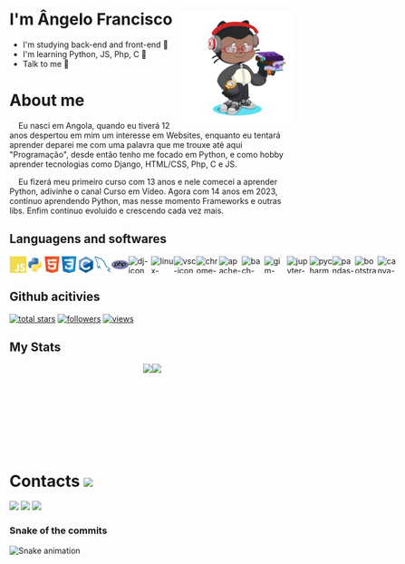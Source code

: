 # I'm Ângelo Francisco <img align="right" alt="coding-time" src="octocat-1677874251663.png" style="width:200px; height: 200px;">
 
*   I'm studying back-end and front-end 🔭
*   I'm learning Python, JS, Php, C 🌱
*   Talk to me 📨

# About me
<p>&nbsp;&nbsp;&nbsp;&nbsp;Eu nasci em Angola, quando eu tiverá 12 anos despertou em mim um interesse em Websites, enquanto eu tentará aprender deparei me com uma palavra que me trouxe até aqui "Programação", desde então tenho me focado em Python, e como hobby aprender tecnologias como Django, HTML/CSS, Php, C e JS.</p>
<p>&nbsp;&nbsp;&nbsp;&nbsp;Eu fizerá meu primeiro curso com 13 anos e nele comecei a aprender Python, adivinhe o canal Curso em Vídeo. Agora com 14 anos em 2023, continuo aprendendo Python, mas nesse momento Frameworks e outras libs. Enfim continuo evoluido e crescendo cada vez mais.</p>

## Languagens and softwares
<div style="display: flex;">
 <img align="center" height="30" width="40" alt="js-icon"  src="https://raw.githubusercontent.com/devicons/devicon/master/icons/javascript/javascript-plain.svg">
    <img align="center" height="30" width="40" alt="python-icon" src="https://raw.githubusercontent.com/devicons/devicon/master/icons/python/python-original.svg">
    <img align="center" height="30" width="40" alt="html-icon" src="https://raw.githubusercontent.com/devicons/devicon/master/icons/html5/html5-original.svg">
    <img align="center" height="30" width="40" alt="css-icon" src="https://raw.githubusercontent.com/devicons/devicon/master/icons/css3/css3-original.svg">
    <img align="center" height="30" width="40" alt="c-icon" src="https://raw.githubusercontent.com/devicons/devicon/master/icons/c/c-original.svg">
    <img align="center" height="30" width="40" alt="mysql" src="https://raw.githubusercontent.com/devicons/devicon/master/icons/mysql/mysql-original.svg">
    <img align="center" height="30" width="40" alt="php-icon" src="https://raw.githubusercontent.com/devicons/devicon/master/icons/php/php-original.svg">
    <img align="center" height="30" width="40" alt="dj-icon" src="https://cdn.jsdelivr.net/gh/devicons/devicon/icons/django/django-plain.svg" />
    <img align="center" height="30" width="40" alt="linux-icon" src="https://cdn.jsdelivr.net/gh/devicons/devicon/icons/linux/linux-original.svg" />
    <img align="center" height="30" width="40" alt="vsc-icon" src="https://cdn.jsdelivr.net/gh/devicons/devicon/icons/vscode/vscode-original.svg"/>
    <img align="center" height="30" width="40" alt="chrome-icon" src="https://cdn.jsdelivr.net/gh/devicons/devicon/icons/chrome/chrome-original.svg" />
    <img align="center" height="30" width="40" alt="apache-icon" src="https://cdn.jsdelivr.net/gh/devicons/devicon/icons/apache/apache-original.svg" />
    <img align="center" height="30" width="40" alt="bach-icon" src="https://cdn.jsdelivr.net/gh/devicons/devicon/icons/bash/bash-original.svg" />
    <img align="center" height="30" width="40" alt="gim-icon" src="https://cdn.jsdelivr.net/gh/devicons/devicon/icons/gimp/gimp-original.svg" />
    <img align="center" height="30" width="40" alt="jupyter-icon" src="https://cdn.jsdelivr.net/gh/devicons/devicon/icons/jupyter/jupyter-original.svg" />
    <img align="center" height="30" width="40" alt="pycharm-icon" src="https://cdn.jsdelivr.net/gh/devicons/devicon/icons/pycharm/pycharm-original.svg" />
    <img  align="center" height="30" width="40" alt="pandas-icon" src="https://cdn.jsdelivr.net/gh/devicons/devicon/icons/pandas/pandas-original.svg" />
    <img align="center" height="30" width="40" alt="bootstrap-icon"src="https://cdn.jsdelivr.net/gh/devicons/devicon/icons/bootstrap/bootstrap-original.svg" />
    <img align="center" height="30" width="40" alt="canva-icon"src="https://cdn.jsdelivr.net/gh/devicons/devicon/icons/canva/canva-original.svg" />       
</div>

## Github acitivies
<p align="left">
  <a href="https://github.com/angelofran?tab=repositories&sort=stargazers">
    <img alt="total stars" title="Total stars on GitHub" src="https://custom-icon-badges.herokuapp.com/badge/dynamic/json?logo=star&color=55960c&labelColor=488207&label=Stars&style=for-the-badge&query=%24.stars&url=https://api.github-star-counter.workers.dev/user/angelofran"  width="90px"/></a>
  <a href="https://github.com/angelofran?tab=followers">
    <img alt="followers" title="Follow me on Github" src="https://custom-icon-badges.herokuapp.com/github/followers/angelofran?color=236ad3&labelColor=1155ba&style=for-the-badge&logo=person-add&label=Follow&logoColor=white" width="100px"/></a>
  <a href="https://github.com/angelofran">
    <img alt="views" title="GitHub profile views" src="https://shields-io-visitor-counter.herokuapp.com/badge?page=angelofran&style=for-the-badge" width="100px" /></a>
</p>
 
## My Stats
<div style="display:flex;justify-content:center;">
 <img height="150em" src="https://github-readme-stats-git-masterrstaa-rickstaa.vercel.app/api?username=angelofran&show_icons=true&theme=dark&include_all_commits=true&count_private=true"/>
 <img height="150em" src="https://github-readme-stats-git-masterrstaa-rickstaa.vercel.app/api/top-langs/?username=angelofran&layout=compact&langs_count=7&theme=dark"/>
</div>

# Contacts  <img src="https://thumbs.gfycat.com/SingleInsecureAnhinga-max-1mb.gif" width="40px">
<a href="https://www.instagram.com/angelofran_/" target="_blank"><img src="https://img.shields.io/badge/-Instagram-%23E4405F?style=for-the-badge&logo=instagram&logoColor=white" target="_blank"></a>
<a href = "mailto:angelofrancisco08@icloud.com"><img src="https://img.shields.io/badge/-Gmail-%23333?style=for-the-badge&logo=gmail&logoColor=white" target="_blank"></a>
  <a href = "https://wa.me/244926422462?text=Oi, vim do github."><img src="https://img.shields.io/badge/-Whatsapp-00ff00?style=for-the-badge&logo=whatsapp&logoColor=white" target="_blank"></a>




### Snake of the commits 

![Snake animation](https://github.com/angelofran/angelofran/blob/output/github-contribution-grid-snake.svg)

